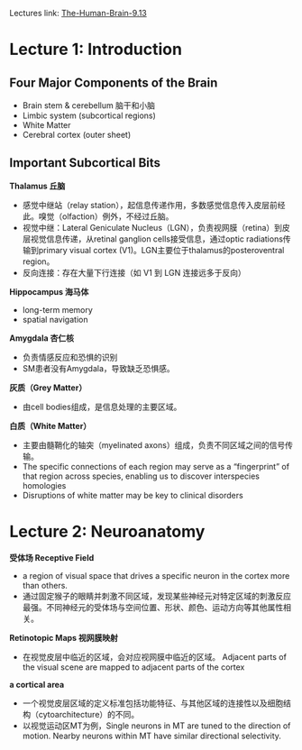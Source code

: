 Lectures link: [The-Human-Brain-9.13](https://www.bilibili.com/video/BV1te4y1t7yL/?spm_id_from=333.1387.favlist.content.click&vd_source=3eea97cca726b52e31eba5c50a723cb0)

# Lecture 1: Introduction

## Four Major Components of the Brain
- Brain stem & cerebellum 脑干和小脑
- Limbic system
(subcortical regions)
- White Matter
- Cerebral cortex (outer sheet)

## Important Subcortical Bits
**Thalamus 丘脑**
- 感觉中继站（relay station），起信息传递作用，多数感觉信息传入皮层前经此。嗅觉（olfaction）例外，不经过丘脑。
- 视觉中继：Lateral Geniculate Nucleus（LGN），负责视网膜（retina）到皮层视觉信息传递，从retinal ganglion cells接受信息，通过optic radiations传输到primary visual cortex (V1)。LGN主要位于thalamus的posteroventral region。 
- 反向连接：存在大量下行连接（如 V1 到 LGN 连接远多于反向）  

**Hippocampus 海马体**
- long-term memory
- spatial navigation

**Amygdala 杏仁核**
- 负责情感反应和恐惧的识别
- SM患者没有Amygdala，导致缺乏恐惧感。

**灰质（Grey Matter）**
- 由cell bodies组成，是信息处理的主要区域。

**白质（White Matter）**
- 主要由髓鞘化的轴突（myelinated axons）组成，负责不同区域之间的信号传输。
- The specific connections of each region may serve as a
“fingerprint” of that region across species, enabling us to
discover interspecies homologies
- Disruptions of white matter may be key to clinical disorders

# Lecture 2: Neuroanatomy
**受体场 Receptive Field**
- a region of visual space that drives a specific neuron in the cortex more than others.
- 通过固定猴子的眼睛并刺激不同区域，发现某些神经元对特定区域的刺激反应最强。不同神经元的受体场与空间位置、形状、颜色、运动方向等其他属性相关。

**Retinotopic Maps 视网膜映射**
- 在视觉皮层中临近的区域，会对应视网膜中临近的区域。
Adjacent parts of the
visual scene are mapped to
adjacent parts of the cortex

**a cortical area**
- 一个视觉皮层区域的定义标准包括功能特征、与其他区域的连接性以及细胞结构（cytoarchitecture）的不同。
- 以视觉运动区MT为例，Single neurons in MT are tuned to the direction of motion. Nearby neurons within MT have similar directional selectivity.